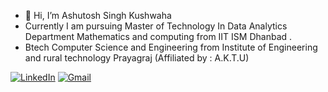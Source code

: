 - 👋 Hi, I’m Ashutosh Singh Kushwaha 
- Currently I am pursuing Master of Technology In Data Analytics Department Mathematics and computing from IIT ISM Dhanbad .
- Btech Computer Science and Engineering from Institute of Engineering and rural technology Prayagraj (Affiliated by : A.K.T.U)

[![LinkedIn](https://img.shields.io/badge/LinkedIn-Kush@shu-purple?style=flat-square&logo=linkedin&logoColor=white)](https://www.linkedin.com/in/ashutosh-singh-kushwaha-0836b5182/)
[![Gmail](https://img.shields.io/badge/Gmail-Kush@shu-green?&style=flat-square&logo=gmail&logoColor=white)](mailto:kushashu21@gmail.com)
